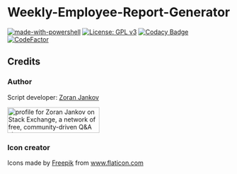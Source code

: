 # Weekly-Employee-Report-Generator

[![made-with-powershell](https://img.shields.io/badge/PowerShell-1f425f?logo=Powershell)](https://microsoft.com/PowerShell)
[![License: GPL v3](https://img.shields.io/badge/License-GPLv3-blue.svg)](https://www.gnu.org/licenses/gpl-3.0)
[![Codacy Badge](https://app.codacy.com/project/badge/Grade/8aecaaa6649542bda52523066e0fe775)](https://www.codacy.com/gh/Zoran-Jankov/Weekly-Employee-Report-Generator/dashboard?utm_source=github.com&amp;utm_medium=referral&amp;utm_content=Zoran-Jankov/Weekly-Employee-Report-Generator&amp;utm_campaign=Badge_Grade)
[![CodeFactor](https://www.codefactor.io/repository/github/zoran-jankov/weekly-employee-report-generator/badge)](https://www.codefactor.io/repository/github/zoran-jankov/weekly-employee-report-generator)
 
## Credits

### Author

Script developer:  [Zoran Jankov](https://www.linkedin.com/in/zoran-jankov-b1054b196/)

<a href="https://stackexchange.com/users/12947676/zoran-jankov"><img src="https://stackexchange.com/users/flair/12947676.png" width="208" height="58" alt="profile for Zoran Jankov on Stack Exchange, a network of free, community-driven Q&amp;A sites" title="profile for Zoran Jankov on Stack Exchange, a network of free, community-driven Q&amp;A sites" /></a>

### Icon creator

Icons made by <a href="http://www.freepik.com/" title="Freepik">Freepik</a> from <a href="https://www.flaticon.com/" title="Flaticon"> www.flaticon.com</a>

